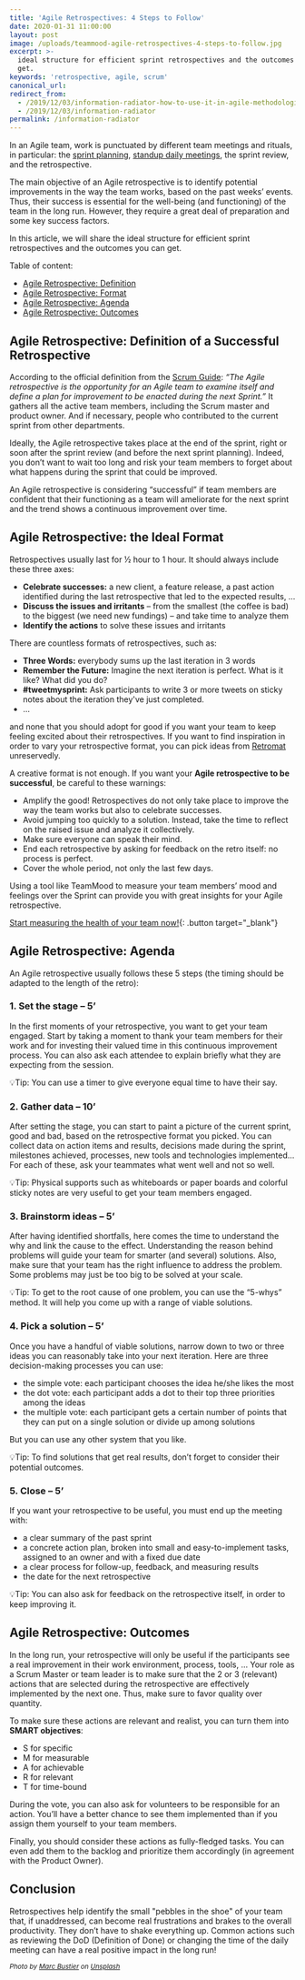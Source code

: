 ```yaml
---
title: 'Agile Retrospectives: 4 Steps to Follow'
date: 2020-01-31 11:00:00
layout: post
image: /uploads/teammood-agile-retrospectives-4-steps-to-follow.jpg
excerpt: >-
  ideal structure for efficient sprint retrospectives and the outcomes you can
  get.
keywords: 'retrospective, agile, scrum'
canonical_url:
redirect_from:
  - /2019/12/03/information-radiator-how-to-use-it-in-agile-methodologies.html
  - /2019/12/03/information-radiator
permalink: /information-radiator
---
```


In an Agile team, work is punctuated by different team meetings and rituals, in particular: the [sprint planning](https://blog.teammood.com/2018/04/18/best-practices-to-run-effective-daily-standup-meetings.html), [standup daily meetings](https://blog.teammood.com/2018/04/18/best-practices-to-run-effective-daily-standup-meetings.html), the sprint review, and the retrospective.&nbsp;

The main objective of an Agile retrospective is to identify potential improvements in the way the team works, based on the past weeks’ events. Thus, their success is essential for the well-being (and functioning) of the team in the long run. However, they require a great deal of preparation and some key success factors.

In this article, we will share the ideal structure for efficient sprint retrospectives and the outcomes you can get.&nbsp;

Table of content:

* [Agile Retrospective: Definition](#agile-retrospective-definition)
* [Agile Retrospective: Format](#agile-retrospective-format)
* [Agile Retrospective: Agenda](#agile-retrospective-agenda)
* [Agile Retrospective: Outcomes](#agile-retrospective-outcomes)

## Agile Retrospective: Definition of a Successful Retrospective

According to the official definition from the [Scrum Guide](https://www.scrumguides.org/scrum-guide.html#events-retro)\: *“The Agile retrospective is the opportunity for an Agile team to examine itself and define a plan for improvement to be enacted during the next Sprint.”* It gathers all the active team members, including the Scrum master and product owner. And if necessary, people who contributed to the current sprint from other departments.

Ideally, the Agile retrospective takes place at the end of the sprint, right or soon after the sprint review (and before the next sprint planning). Indeed, you don’t want to wait too long and risk your team members to forget about what happens during the sprint that could be improved.

An Agile retrospective is considering “successful” if team members are confident that their functioning as a team will ameliorate for the next sprint and the trend shows a continuous improvement over time.&nbsp;

## Agile Retrospective: the Ideal Format

Retrospectives usually last for ½ hour to 1 hour. It should always include these three axes:

* **Celebrate successes:** a new client, a feature release, a past action identified during the last retrospective that led to the expected results, …
* **Discuss the issues and irritants** – from the smallest (the coffee is bad) to the biggest (we need new fundings) – and take time to analyze them
* **Identify the actions** to solve these issues and irritants&nbsp;

There are countless formats of retrospectives, such as:

* **Three Words:** everybody sums up the last iteration in 3 words
* **Remember the Future:** Imagine the next iteration is perfect. What is it like? What did you do?
* **\#tweetmysprint:** Ask participants to write 3 or more tweets on sticky notes about the iteration they've just completed.
* …

and none that you should adopt for good if you want your team to keep feeling excited about their retrospectives. If you want to find inspiration in order to vary your retrospective format, you can pick ideas from [Retromat](https://retromat.org/) unreservedly.

A creative format is not enough. If you want your **Agile retrospective to be successful**, be careful to these warnings:&nbsp;

* Amplify the good\! Retrospectives do not only take place to improve the way the team works but also to celebrate successes.
* Avoid jumping too quickly to a solution. Instead, take the time to reflect on the raised issue and analyze it collectively.
* Make sure everyone can speak their mind.
* End each retrospective by asking for feedback on the retro itself: no process is perfect.
* Cover the whole period, not only the last few days.&nbsp;

Using a tool like TeamMood to measure your team members’ mood and feelings over the Sprint can provide you with great insights for your Agile retrospective.&nbsp;

[Start measuring the health of your team now\!](https://www.teammood.com/en/){: .button target="_blank"}

## Agile Retrospective: Agenda

An Agile retrospective usually follows these 5 steps (the timing should be adapted to the length of the retro):

### 1\. Set the stage – 5’

In the first moments of your retrospective, you want to get your team engaged. Start by taking a moment to thank your team members for their work and for investing their valued time in this continuous improvement process. You can also ask each attendee to explain briefly what they are expecting from the session.&nbsp;

💡Tip: You can use a timer to give everyone equal time to have their say.

### 2\. Gather data – 10’

After setting the stage, you can start to paint a picture of the current sprint, good and bad, based on the retrospective format you picked. You can collect data on action items and results, decisions made during the sprint, milestones achieved, processes, new tools and technologies implemented… For each of these, ask your teammates what went well and not so well.

💡Tip: Physical supports such as whiteboards or paper boards and colorful sticky notes are very useful to get your team members engaged.&nbsp;

### 3\. Brainstorm ideas – 5’

After having identified shortfalls, here comes the time to understand the why and link the cause to the effect. Understanding the reason behind problems will guide your team for smarter (and several) solutions. Also, make sure that your team has the right influence to address the problem. Some problems may just be too big to be solved at your scale.

💡Tip: To get to the root cause of one problem, you can use the “5-whys” method. It will help you come up with a range of viable solutions.

### 4\. Pick a solution – 5’

Once you have a handful of viable solutions, narrow down to two or three ideas you can reasonably take into your next iteration. Here are three decision-making processes you can use:

* the simple vote: each participant chooses the idea he/she likes the most
* the dot vote: each participant adds a dot to their top three priorities among the ideas
* the multiple vote: each participant gets a certain number of points that they can put on a single solution or divide up among solutions

But you can use any other system that you like.&nbsp;

💡Tip: To find solutions that get real results, don’t forget to consider their potential outcomes.

### 5\. Close – 5’

If you want your retrospective to be useful, you must end up the meeting with:

* a clear summary of the past sprint
* a concrete action plan, broken into small and easy-to-implement tasks, assigned to an owner and with a fixed due date
* a clear process for follow-up, feedback, and measuring results
* the date for the next retrospective

💡Tip: You can also ask for feedback on the retrospective itself, in order to keep improving it.&nbsp;

## Agile Retrospective: Outcomes

In the long run, your retrospective will only be useful if the participants see a real improvement in their work environment, process, tools, … Your role as a Scrum Master or team leader is to make sure that the 2 or 3 (relevant) actions that are selected during the retrospective are effectively implemented by the next one. Thus, make sure to favor quality over quantity.&nbsp;

To make sure these actions are relevant and realist, you can turn them into **SMART objectives**\:

* S for specific
* M for measurable
* A for achievable&nbsp;
* R for relevant
* T for time-bound

During the vote, you can also ask for volunteers to be responsible for an action. You’ll have a better chance to see them implemented than if you assign them yourself to your team members.&nbsp;

Finally, you should consider these actions as fully-fledged tasks. You can even add them to the backlog and prioritize them accordingly (in agreement with the Product Owner).&nbsp;

## Conclusion

Retrospectives help identify the small "pebbles in the shoe" of your team that, if unaddressed, can become real frustrations and brakes to the overall productivity. They don’t have to shake everything up. Common actions such as reviewing the DoD (Definition of Done) or changing the time of the daily meeting can have a real positive impact in the long run\!

<small><em>Photo by <a target="_blank" href="https://unsplash.com/@marcbustier?utm_source=unsplash&amp;utm_medium=referral&amp;utm_content=creditCopyText">Marc Bustier</a> on <a target="_blank" href="https://unsplash.com/s/photos/steps-sand?utm_source=unsplash&amp;utm_medium=referral&amp;utm_content=creditCopyText">Unsplash</a></em></small>